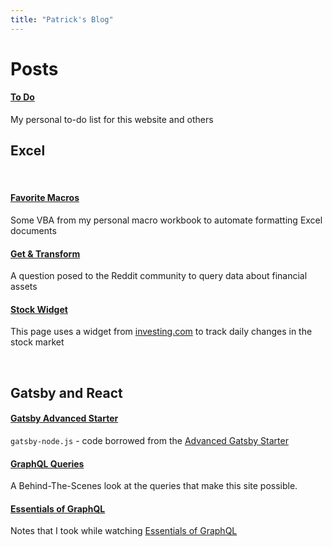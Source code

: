 ```yaml
---
title: "Patrick's Blog"
---
```


# Posts

#### [To Do](/docs/pages/Checklist/)

My personal to-do list for this website and others
<br/>

## Excel
<br/>

#### [Favorite Macros](/docs/pages/FavoriteMacros/)

Some VBA from my personal macro workbook to automate formatting Excel documents

#### [Get & Transform](/docs/pages/Get&Transform/)

A question posed to the Reddit community to query data about financial assets

#### [Stock Widget](/docs/pages/FinanceWidgets/)

This page uses a widget from [investing.com](https://www.investing.com?utm_source=WMT&amp;utm_medium=referral&amp;utm_campaign=LEADING_STOCKS&amp;utm_content=Footer%20Link) to track daily changes in the stock market

<br/>

## Gatsby and React

#### [Gatsby Advanced Starter](/docs/pages/Gatsby-Advanced/)

`gatsby-node.js` - code borrowed from the [Advanced Gatsby Starter](https://raw.githubusercontent.com/Vagr9K/gatsby-advanced-starter/master/gatsby-node.js)

#### [GraphQL Queries](/docs/pages/GraphQLQueries/)

A Behind-The-Scenes look at the queries that make this site possible.

#### [Essentials of GraphQL](/docs/pages/LyndaGQL/)

Notes that I took while watching [Essentials of GraphQL](https://www.linkedin.com/learning/graphql-essential-training/data-persistence-with-sql)
